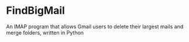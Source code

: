 FindBigMail
===========

An IMAP program that allows Gmail users to delete their largest mails and merge folders, written in Python